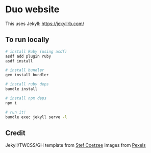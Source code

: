 # Duo website

This uses Jekyll: https://jekyllrb.com/

## To run locally
```sh
# install Ruby (using asdf)
asdf add plugin ruby
asdf install

# install bundler
gem install bundler

# install ruby deps
bundle install

# install npm deps
npm i

# run it!
bundle exec jekyll serve -l
```

## Credit
Jekyll/TWCSS/GH template from [Stef Coetzee](https://github.com/stefcoetzee/jekyll-tailwind)
Images from [Pexels](https://www.pexels.com)

